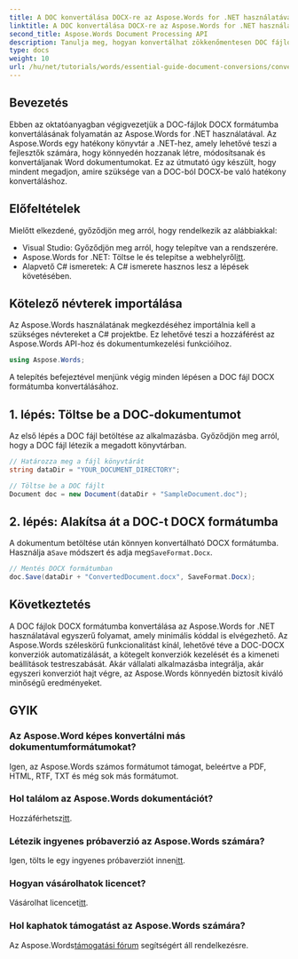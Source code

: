 ```yaml
---
title: A DOC konvertálása DOCX-re az Aspose.Words for .NET használatával
linktitle: A DOC konvertálása DOCX-re az Aspose.Words for .NET használatával
second_title: Aspose.Words Document Processing API
description: Tanulja meg, hogyan konvertálhat zökkenőmentesen DOC fájlokat DOCX formátumba az Aspose.Words for .NET segítségével. Lépésről lépésre szóló útmutatónk előfeltételeket, kódpéldákat és speciális beállításokat tartalmaz.
type: docs
weight: 10
url: /hu/net/tutorials/words/essential-guide-document-conversions/convert-doc-to-docx/
---
```

## Bevezetés

Ebben az oktatóanyagban végigvezetjük a DOC-fájlok DOCX formátumba konvertálásának folyamatán az Aspose.Words for .NET használatával. Az Aspose.Words egy hatékony könyvtár a .NET-hez, amely lehetővé teszi a fejlesztők számára, hogy könnyedén hozzanak létre, módosítsanak és konvertáljanak Word dokumentumokat. Ez az útmutató úgy készült, hogy mindent megadjon, amire szüksége van a DOC-ból DOCX-be való hatékony konvertáláshoz.

## Előfeltételek

Mielőtt elkezdené, győződjön meg arról, hogy rendelkezik az alábbiakkal:
- Visual Studio: Győződjön meg arról, hogy telepítve van a rendszerére.
-  Aspose.Words for .NET: Töltse le és telepítse a webhelyről[itt](https://releases.aspose.com/words/net/).
- Alapvető C# ismeretek: A C# ismerete hasznos lesz a lépések követésében.

## Kötelező névterek importálása

Az Aspose.Words használatának megkezdéséhez importálnia kell a szükséges névtereket a C# projektbe. Ez lehetővé teszi a hozzáférést az Aspose.Words API-hoz és dokumentumkezelési funkcióihoz.

```csharp
using Aspose.Words;
```

A telepítés befejeztével menjünk végig minden lépésen a DOC fájl DOCX formátumba konvertálásához.

## 1. lépés: Töltse be a DOC-dokumentumot

Az első lépés a DOC fájl betöltése az alkalmazásba. Győződjön meg arról, hogy a DOC fájl létezik a megadott könyvtárban.

```csharp
// Határozza meg a fájl könyvtárát
string dataDir = "YOUR_DOCUMENT_DIRECTORY";

// Töltse be a DOC fájlt
Document doc = new Document(dataDir + "SampleDocument.doc");
```

## 2. lépés: Alakítsa át a DOC-t DOCX formátumba

 A dokumentum betöltése után könnyen konvertálható DOCX formátumba. Használja a`Save` módszert és adja meg`SaveFormat.Docx`.

```csharp
// Mentés DOCX formátumban
doc.Save(dataDir + "ConvertedDocument.docx", SaveFormat.Docx);
```

## Következtetés

A DOC fájlok DOCX formátumba konvertálása az Aspose.Words for .NET használatával egyszerű folyamat, amely minimális kóddal is elvégezhető. Az Aspose.Words széleskörű funkcionalitást kínál, lehetővé téve a DOC-DOCX konverziók automatizálását, a kötegelt konverziók kezelését és a kimeneti beállítások testreszabását. Akár vállalati alkalmazásba integrálja, akár egyszeri konverziót hajt végre, az Aspose.Words könnyedén biztosít kiváló minőségű eredményeket.

## GYIK

### Az Aspose.Word képes konvertálni más dokumentumformátumokat?
Igen, az Aspose.Words számos formátumot támogat, beleértve a PDF, HTML, RTF, TXT és még sok más formátumot.

### Hol találom az Aspose.Words dokumentációt?
 Hozzáférhetsz[itt](https://reference.aspose.com/words/net/).

### Létezik ingyenes próbaverzió az Aspose.Words számára?
 Igen, tölts le egy ingyenes próbaverziót innen[itt](https://releases.aspose.com/).

### Hogyan vásárolhatok licencet?
 Vásárolhat licencet[itt](https://purchase.conholdate.com/buy).

### Hol kaphatok támogatást az Aspose.Words számára?
Az Aspose.Words[támogatási fórum](https://forum.aspose.com/c/words/8) segítségért áll rendelkezésre.


